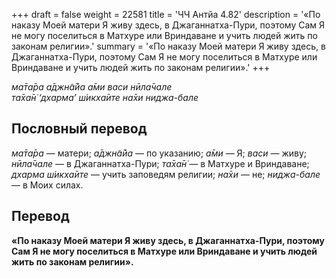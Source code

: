 +++
draft = false
weight = 22581
title = 'ЧЧ Антйа 4.82'
description = '«По наказу Моей матери Я живу здесь, в Джаганнатха-Пури, поэтому Сам Я не могу поселиться в Матхуре или Вриндаване и учить людей жить по законам религии».'
summary = '«По наказу Моей матери Я живу здесь, в Джаганнатха-Пури, поэтому Сам Я не могу поселиться в Матхуре или Вриндаване и учить людей жить по законам религии».'
+++

_ма̄та̄ра а̄джн̃а̄йа а̄ми васи нӣла̄чале  
та̄ха̄н̇ ‘дхарма’ ш́икха̄ите на̄хи ниджа-бале_

## Пословный перевод

_ма̄та̄ра_ — матери; _а̄джн̃а̄йа_ — по указанию; _а̄ми_ — Я; _васи_ — живу; _нӣла̄чале_ — в Джаганнатха-Пури; _та̄ха̄н̇_ — в Матхуре и Вриндаване; _дхарма_ _ш́икха̄ите_ — учить заповедям религии; _на̄хи_ — не; _ниджа_\-_бале_ — в Моих силах.

## Перевод

**«По наказу Моей матери Я живу здесь, в Джаганнатха-Пури, поэтому Сам Я не могу поселиться в Матхуре или Вриндаване и учить людей жить по законам религии».**
